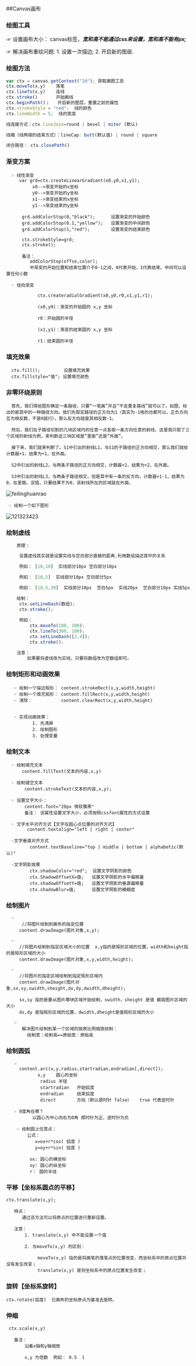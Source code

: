 ##Canvas画布

### 绘图工具
  ☞ 设置画布大小： canvas标签，***宽和高不能通过css来设置，宽和高不能有px;***

  ☞ 解决画布重绘问题:
       1. 设置一次描边;
       2. 开启新的图层.


### 绘图方法

```javascript
var ctx = canvas.getContext("2d"); 获取画图工具
ctx.moveTo(x,y)    落笔
ctx.lineTo(x,y)    连线
ctx.stroke()       开始画线
ctx.beginPath()；   开启新的图层，重置之前的属性
ctx.strokeStyle = "red";  线的颜色
ctx.lineWidth = 5;  线的宽度

线连接方式：ctx.lineJoin=round | bevel | miter (默认)

线帽（线两端的结束方式）：lineCap: butt(默认值) | round | square 

闭合路径： ctx.closePath()
```

### 渐变方案

```
  ☞ 线性渐变
     var grd=ctx.createLinearGradient(x0,y0,x1,y1);
          x0-->渐变开始的x坐标
          y0-->渐变开始的y坐标
          x1-->渐变结束的x坐标
          y1-->渐变结束的y坐标
          
      grd.addColorStop(0,"black");      设置渐变的开始颜色
      grd.addColorStop(0.1,"yellow");   设置渐变的中间颜色
      grd.addColorStop(1,"red");        设置渐变的结束颜色

      ctx.strokeStyle=grd;
      ctx.stroke();
      
      备注：
         addColorStop(offse,color);
         中渐变的开始位置和结束位置介于0-1之间，0代表开始，1代表结束。中间可以设置任何小数
         
  ☞ 径向渐变
  
            ctx.createradialGradient(x0,y0,r0,x1,y1,r1);

            (x0,y0)：渐变的开始圆的 x,y 坐标

            r0：开始圆的半径

            (x1,y1)：渐变的结束圆的 x,y 坐标

            r1：结束圆的半径
```

### 填充效果

```
  ctx.fill();         设置填充效果
  ctx.fillstyle="值"; 设置填充颜色
```

### 非零环绕原则

      首先，我们得给图形确定一条路径，只要“一笔画”并且“不走重复路线”就可以了。如图，标出的是其中的一种路径方向。我们先假定路径的正方向为1（其实为-1啥的也都可以，正负方向互为相反数，不是0就行），那么反方向就是其相反数-1。

      然后，我们在子路径切割的几块区域内的任意一点各取一条方向任意的射线，这里我只取了三个区域的射线为例，来判断这三块区域是“里面”还是“外面”。

      接下来，我们就来判断了。S1中引出的射线L1，与S1的子路径的正方向相交，那么我们就给计数器+1，结果为+1，在外面。

      S2中引出的射线L2，与两条子路径的正方向相交，计数器+2，结果为+2，在外面。

      S3中引出的射线L3，与两条子路径相交，但是其中有一条的反方向，计数器+1-1，结果为0，在里面。没错，只要结果不为0，该射线所在的区域就在外面。

![feilinghuanrao](assets/feilinghuanrao.png)


```
 ☞ 绘制一个如下图形
```

![121323423](assets/121323423.png)

### 绘制虚线

```js
    原理：

     设置虚线其实就是设置实线与空白部分直接的距离,利用数组描述其中的关系

     例如： [10,10]  实线部分10px 空白部分10px

     例如： [10,5]  实线部分10px 空白部分5px

     例如： [10,5,20]  实线部分10px  空白5px  实线20px  空白部分10px 实线5px 空白20px....

    绘制：
     ctx.setLineDash(数组);
     ctx.stroke();
     
     例如：
         ctx.moveTo(100, 100);
         ctx.lineTo(300, 100);
         ctx.setLineDash([2,4]);
         ctx.stroke();

    注意：
        如果要将虚线改为实线，只要将数组改为空数组即可。
```

### 绘制矩形和动画效果

```
   ☞ 绘制一个描边矩形： content.strokeRect(x,y,width,height) 
   ☞ 绘制一个填充矩形： content.fillRect(x,y,width,height)  
   ☞ 清除：           content.clearRect(x,y,width,height)  
   
   
   ☞ 实现动画效果： 
          1. 先清屏
          2. 绘制图形
          3. 处理变量
```

### 绘制文本

```
  ☞ 绘制填充文本
      content.fillText(文本的内容,x,y)
  
  ☞ 绘制镂空文本
       content.strokeText(文本的内容,x,y);
       
  ☞ 设置文字大小：
       content.font="20px 微软雅黑"
       备注： 该属性设置文字大小，必须按照cssfont属性的方式设置
       
  ☞ 文字水平对齐方式【文字在圆心点位置的对齐方式】
        content.textalign="left | right | center"
  
  ☞文字垂直对齐方式
         content.textBaseline="top | middle | bottom | alphabetic(默认)"
  
  ☞文字阴影效果
         ctx.shadowColor="red";  设置文字阴影的颜色
         ctx.ShadowOffsetX=值;   设置文字阴影的水平偏移量
         ctx.shadowOffsetY=值;   设置文字阴影的垂直偏移量
         ctx.shadowBlur=值;      设置文字阴影的模糊度
```

### 绘制图片

```
  ☞    
      //将图片绘制到画布的指定位置
     content.drawImage(图片对象,x,y);

  ☞ 
     //将图片绘制到指定区域大小的位置  x,y指的是矩形区域的位置，width和height指的是矩形区域的大小
     content.drawImage(图片对象,x,y,width,height);
     
  ☞ 
     //将图片的指定区域绘制到指定矩形区域内
     content.drawImage(图片对象,sx,sy,swidth,sheight,dx,dy,dwidth,dheight);
     
     sx,sy 指的是要从图片哪块区域开始绘制，swidth，sheight 是值 截取图片区域的大小
     dx,dy 是指矩形区域的位置，dwidth,dheight是值矩形区域的大小
     
   ☞ 
      解决图片绘制到某一个区域的按原比例缩放绘制：
        绘制宽：绘制高==原始宽：原始高
```

### 绘制圆弧

```
   ☞
     content.arc(x,y,radius,startradian,endradian[,direct]);
            x,y    圆心的坐标
             radius 半径
             startradian   开始弧度
             endradian     结束弧度
             direct        方向（默认顺时针 false）   true 代表逆时针
             
   ☞ 0度角在哪？
          以圆心为中心向右为0角 顺时针为正，逆时针为负
             
    ☞ 绘制圆上任意点：  
        公式：
           x=ox+r*cos( 弧度 )
           y=oy+r*sin( 弧度 )

         ox: 圆心的横坐标
         oy: 圆心的纵坐标
         r： 圆的半径
```

### 平移【坐标系圆点的平移】

```
ctx.translate(x,y);

   特点：
      通过该方法可以将原点的位置进行重新设置。

   注意：
       1. translate(x,y) 中不能设置一个值

       2. 与moveTo(x,y) 的区别：

            moveTo(x,y) 指的是将画笔的落笔点的位置改变，而坐标系中的原点位置并没有发生改变；
            translate(x,y) 是将坐标系中的原点位置发生改变；
```

### 旋转【坐标系旋转】

```
ctx.rotate(弧度)  已画布的坐标原点为基准去旋转。
```

### 伸缩

```
 ctx.scale(x,y)

   备注：
       沿着x轴和y轴缩放

       x,y 为倍数  例如： 0.5  1
```

